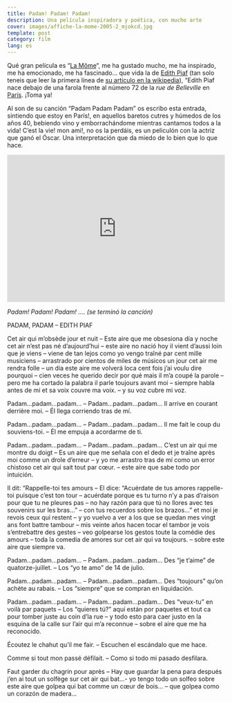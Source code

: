 ```yaml
---
title: Padam! Padam! Padam!
description: Una película inspiradora y poética, con mucho arte
cover: images/affiche-la-mome-2005-2_mjokcd.jpg
template: post
category: film
lang: es
---
```


Qué gran película es “[La Môme](http://www.imdb.com/title/tt0450188/)“, me ha gustado mucho, me ha inspirado, me ha emocionado, me ha fascinado… que vida la de [Edith Piaf](http://es.wikipedia.org/wiki/Edith_Piaf) (tan solo teneis que leer la primera línea de [su artículo en la wikipedia](http://es.wikipedia.org/wiki/Edith_Piaf)), “Edith Piaf nace debajo de una farola frente al número 72 de la *rue de Belleville* en [París](http://es.wikipedia.org/wiki/Par%C3%ADs "París"). ¡Toma ya!

Al son de su canción “Padam Padam Padam” os escribo esta entrada, sintiendo que estoy en París!, en aquellos baretos cutres y húmedos de los años 40, bebiendo vino y emborrachándome mientras cantamos todos a la vida! C’est la vie! mon ami!, no os la perdáis, es un peliculón con la actriz que ganó el Óscar. Una interpretación que da miedo de lo bien que lo que hace.

<iframe allowfullscreen="" frameborder="0" height="340" src="https://www.youtube.com/embed/0Ih5z4WTVDw?feature=oembed" width="100%"></iframe>

*Padam! Padam! Padam! …. (se terminó la canción)*

PADAM, PADAM – EDITH PIAF

Cet air qui m’obsède jour et nuit – Este aire que me obsesiona día y noche
cet air n’est pas né d’aujourd’hui – este aire no nació hoy
il vient d’aussi loin que je viens – viene de tan lejos como yo vengo
traîné par cent mille musiciens – arrastrado por cientos de miles de músicos
un jour cet air me rendra folle – un día este aire me volverá loca
cent fois j’ai voulu dire pourquoi – cien veces he querido decir por qué
mais il m’a coupé la parole – pero me ha cortado la palabra
il parle toujours avant moi – siempre habla antes de mí
et sa voix couvre ma voix. – y su voz cubre mi voz.

Padam…padam…padam… – Padam…padam…padam…
Il arrive en courant derrière moi. – Él llega corriendo tras de mí.

Padam…padam…padam… – Padam…padam…padam…
Il me fait le coup du souviens-toi. – Él me empuja a acordarme de ti.

Padam…padam…padam… – Padam…padam…padam…
C’est un air qui me montre du doigt – Es un aire que me señala con el dedo
et je traîne après moi comme un drole d’erreur – y yo me arrastro tras de mí como un error chistoso
cet air qui sait tout par cœur. – este aire que sabe todo por intuición.

Il dit: “Rappelle-toi tes amours – El dice: “Acuérdate de tus amores
rappelle-toi puisque c’est ton tour – acuérdate porque es tu turno
n’y a pas d’raison pour que tu ne pleures pas – no hay razón para que tú no llores
avec tes souvenirs sur les bras…” – con tus recuerdos sobre los brazos…”
et moi je revois ceux qui restent – y yo vuelvo a ver a los que se quedan
mes vingt ans font battre tambour – mis veinte años hacen tocar el tambor
je vois s’entrebattre des gestes – veo golpearse los gestos
toute la comédie des amours – toda la comedia de amores
sur cet air qui va toujours. – sobre este aire que siempre va.

Padam…padam…padam… – Padam…padam…padam…
Des “je t’aime” de quatorze-juillet. – Los “yo te amo” de 14 de julio.

Padam…padam…padam… – Padam…padam…padam…
Des “toujours” qu’on achète au rabais. – Los “siempre” que se compran en liquidación.

Padam…padam…padam… – Padam…padam…padam…
Des “veux-tu” en voilà par paquets – Los “quieres tú?” aquí están por paquetes
et tout ca pour tomber juste au coin d’la rue – y todo esto para caer justo en la esquina de la calle
sur l’air qui m’a reconnue – sobre el aire que me ha reconocido.

Écoutez le chahut qu’il me fair. – Escuchen el escándalo que me hace.

Comme si tout mon passé défilait. – Como si todo mi pasado desfilara.

Faut garder du chagrin pour après – Hay que guardar la pena para después
j’en ai tout un solfège sur cet air qui bat…- yo tengo todo un solfeo sobre este aire que golpea
qui bat comme un cœur de bois… – que golpea como un corazón de madera…
